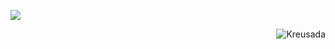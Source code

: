 <p align="left">
<a href="https://github.com/anuraghazra/github-readme-stats"><img align="center" src="https://github-readme-stats.vercel.app/api/top-langs/?username=Kreusada&show_icons=true&layout=compact&theme=dark&count_private=true" /></a>
<p align="right"><img src="https://komarev.com/ghpvc/?username=Kreusada&label=Profile%20views&color=0e75b6&style=flat" alt="Kreusada" /></p>
